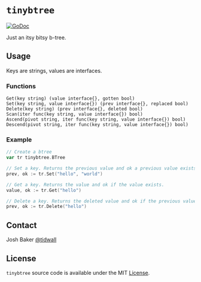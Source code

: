 # `tinybtree`

[![GoDoc](https://godoc.org/github.com/tidwall/tinybtree?status.svg)](https://godoc.org/github.com/tidwall/tinybtree)

Just an itsy bitsy b-tree.

## Usage

Keys are strings, values are interfaces.

### Functions

```
Get(key string) (value interface{}, gotten bool)
Set(key string, value interface{}) (prev interface{}, replaced bool)
Delete(key string) (prev interface{}, deleted bool)
Scan(iter func(key string, value interface{}) bool)
Ascend(pivot string, iter func(key string, value interface{}) bool)
Descend(pivot string, iter func(key string, value interface{}) bool)
```

### Example

```go
// Create a btree
var tr tinybtree.BTree

// Set a key. Returns the previous value and ok a previous value exists.
prev, ok := tr.Set("hello", "world")

// Get a key. Returns the value and ok if the value exists.
value, ok := tr.Get("hello")

// Delete a key. Returns the deleted value and ok if the previous value exists.
prev, ok := tr.Delete("hello")
```

## Contact

Josh Baker [@tidwall](http://twitter.com/tidwall)

## License

`tinybtree` source code is available under the MIT [License](/LICENSE).
